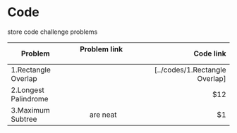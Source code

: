 # Code
store code challenge problems

| Problem        | Problem link           | Code link |
| ------------- |:-------------:| -----:|
|1.Rectangle Overlap      | | [../codes/1.Rectangle Overlap] |
| 2.Longest Palindrome     |       |   $12 |
|3.Maximum Subtree | are neat      |    $1 |
